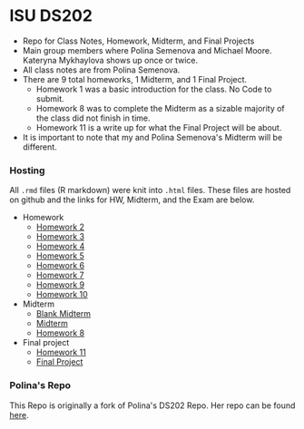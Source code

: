 # ISU DS202 
* Repo for Class Notes, Homework, Midterm, and Final Projects
* Main group members where Polina Semenova and Michael Moore. Kateryna Mykhaylova shows up once or twice.
* All class notes are from Polina Semenova.
* There are 9 total homeworks, 1 Midterm, and 1 Final Project.
  * Homework 1 was a basic introduction for the class. No Code to submit.
  * Homework 8 was to complete the Midterm as a sizable majority of the class did not finish in time.
  * Homework 11 is a write up for what the Final Project will be about.
* It is important to note that my and Polina Semenova's Midterm will be different.<br>

### Hosting
All `.rmd` files (R markdown) were knit into `.html` files. These files are hosted on github and the links for HW, Midterm, and the Exam are below.

* Homework
  * [Homework 2](https://mamoore1440.github.io/DS202/Homework/Homework%202/Homework-2.html)
  * [Homework 3](https://mamoore1440.github.io/DS202/Homework/Homework%203/Homework-3.html)
  * [Homework 4](https://mamoore1440.github.io/DS202/Homework/Homework%204/Homework-4.html)
  * [Homework 5](https://mamoore1440.github.io/DS202/Homework/Homework%205/Homework-5.html)
  * [Homework 6](https://mamoore1440.github.io/DS202/Homework/Homework%206/Homework-6.html)
  * [Homework 7](https://mamoore1440.github.io/DS202/Homework/Homework%207/Homework-7.html)
  * [Homework 9](https://mamoore1440.github.io/DS202/Homework/Homework%209/Homework-9.html)
  * [Homework 10](https://mamoore1440.github.io/DS202/Homework/Homework%2010/Homework-10.html)
* Midterm
  * [Blank Midterm](https://mamoore1440.github.io/DS202/Exam/Blank-Exam-2022.html)
  * [Midterm](https://mamoore1440.github.io/DS202/Exam/Mamoore-Exam-2022.html)
  * [Homework 8](https://mamoore1440.github.io/DS202/Exam/Homework%208/Mamoore-Exam-HW8.html)
* Final project
  * [Homework 11](https://mamoore1440.github.io/DS202/Final%20Project/Homework%2011/Homework-11.html)
  * [Final Project](https://mamoore1440.github.io/DS202/Final%20Project/DS202Final.html)
  
### Polina's Repo
This Repo is originally a fork of Polina's DS202 Repo. Her repo can be found [here](https://github.com/psemenova/DS202).
